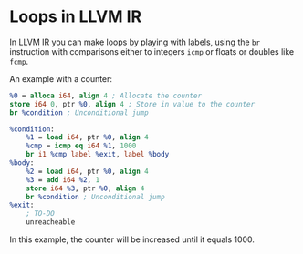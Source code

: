 # Loops in LLVM IR

In LLVM IR you can make loops by playing with labels, using the `br` instruction with comparisons either to integers `icmp` or floats or doubles like `fcmp`.

An example with a counter:

```llvm
%0 = alloca i64, align 4 ; Allocate the counter
store i64 0, ptr %0, align 4 ; Store in value to the counter
br %condition ; Unconditional jump

%condition:
    %1 = load i64, ptr %0, align 4
    %cmp = icmp eq i64 %1, 1000
    br i1 %cmp label %exit, label %body
%body:
    %2 = load i64, ptr %0, align 4
    %3 = add i64 %2, 1
    store i64 %3, ptr %0, align 4
    br %condition ; Unconditional jump
%exit:
    ; TO-DO
    unreacheable
```

In this example, the counter will be increased until it equals 1000.
